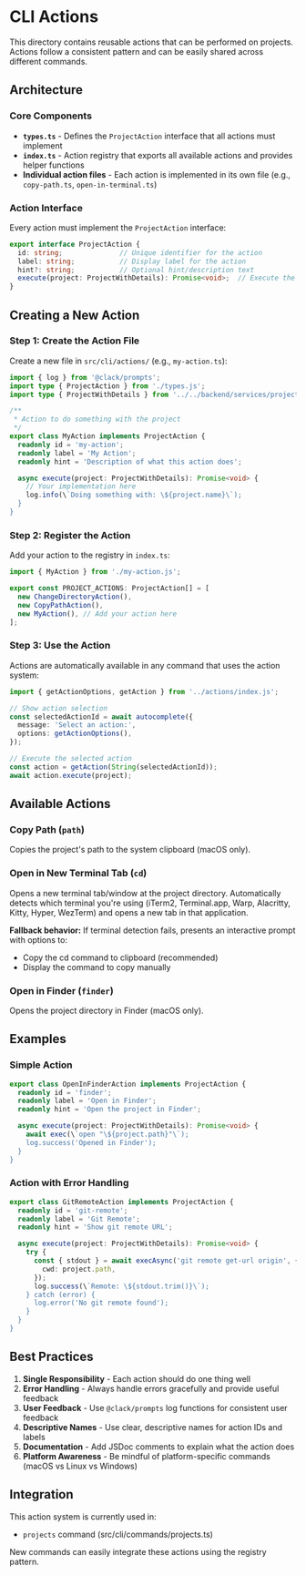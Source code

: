 # CLI Actions

This directory contains reusable actions that can be performed on projects. Actions follow a consistent pattern and can be easily shared across different commands.

## Architecture

### Core Components

- **`types.ts`** - Defines the `ProjectAction` interface that all actions must implement
- **`index.ts`** - Action registry that exports all available actions and provides helper functions
- **Individual action files** - Each action is implemented in its own file (e.g., `copy-path.ts`, `open-in-terminal.ts`)

### Action Interface

Every action must implement the `ProjectAction` interface:

```typescript
export interface ProjectAction {
  id: string;              // Unique identifier for the action
  label: string;           // Display label for the action
  hint?: string;           // Optional hint/description text
  execute(project: ProjectWithDetails): Promise<void>;  // Execute the action
}
```

## Creating a New Action

### Step 1: Create the Action File

Create a new file in `src/cli/actions/` (e.g., `my-action.ts`):

```typescript
import { log } from '@clack/prompts';
import type { ProjectAction } from './types.js';
import type { ProjectWithDetails } from '../../backend/services/project-service.js';

/**
 * Action to do something with the project
 */
export class MyAction implements ProjectAction {
  readonly id = 'my-action';
  readonly label = 'My Action';
  readonly hint = 'Description of what this action does';

  async execute(project: ProjectWithDetails): Promise<void> {
    // Your implementation here
    log.info(\`Doing something with: \${project.name}\`);
  }
}
```

### Step 2: Register the Action

Add your action to the registry in `index.ts`:

```typescript
import { MyAction } from './my-action.js';

export const PROJECT_ACTIONS: ProjectAction[] = [
  new ChangeDirectoryAction(),
  new CopyPathAction(),
  new MyAction(), // Add your action here
];
```

### Step 3: Use the Action

Actions are automatically available in any command that uses the action system:

```typescript
import { getActionOptions, getAction } from '../actions/index.js';

// Show action selection
const selectedActionId = await autocomplete({
  message: 'Select an action:',
  options: getActionOptions(),
});

// Execute the selected action
const action = getAction(String(selectedActionId));
await action.execute(project);
```

## Available Actions

### Copy Path (`path`)
Copies the project's path to the system clipboard (macOS only).

### Open in New Terminal Tab (`cd`)
Opens a new terminal tab/window at the project directory. Automatically detects which terminal you're using (iTerm2, Terminal.app, Warp, Alacritty, Kitty, Hyper, WezTerm) and opens a new tab in that application.

**Fallback behavior:** If terminal detection fails, presents an interactive prompt with options to:
- Copy the cd command to clipboard (recommended)
- Display the command to copy manually

### Open in Finder (`finder`)
Opens the project directory in Finder (macOS only).

## Examples

### Simple Action
```typescript
export class OpenInFinderAction implements ProjectAction {
  readonly id = 'finder';
  readonly label = 'Open in Finder';
  readonly hint = 'Open the project in Finder';

  async execute(project: ProjectWithDetails): Promise<void> {
    await exec(\`open "\${project.path}"\`);
    log.success('Opened in Finder');
  }
}
```

### Action with Error Handling
```typescript
export class GitRemoteAction implements ProjectAction {
  readonly id = 'git-remote';
  readonly label = 'Git Remote';
  readonly hint = 'Show git remote URL';

  async execute(project: ProjectWithDetails): Promise<void> {
    try {
      const { stdout } = await execAsync('git remote get-url origin', {
        cwd: project.path,
      });
      log.success(\`Remote: \${stdout.trim()}\`);
    } catch (error) {
      log.error('No git remote found');
    }
  }
}
```

## Best Practices

1. **Single Responsibility** - Each action should do one thing well
2. **Error Handling** - Always handle errors gracefully and provide useful feedback
3. **User Feedback** - Use `@clack/prompts` log functions for consistent user feedback
4. **Descriptive Names** - Use clear, descriptive names for action IDs and labels
5. **Documentation** - Add JSDoc comments to explain what the action does
6. **Platform Awareness** - Be mindful of platform-specific commands (macOS vs Linux vs Windows)

## Integration

This action system is currently used in:
- `projects` command (src/cli/commands/projects.ts)

New commands can easily integrate these actions using the registry pattern.
